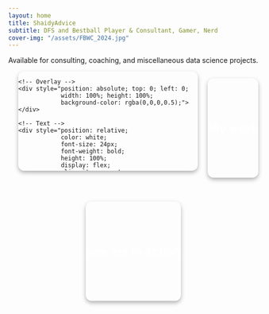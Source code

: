 ```yaml
---
layout: home
title: ShaidyAdvice
subtitle: DFS and Bestball Player & Consultant, Gamer, Nerd
cover-img: "/assets/FBWC_2024.jpg"
---
```



Available for consulting, coaching, and miscellaneous data science projects.

<div style="display: flex; justify-content: space-around; gap: 20px; flex-wrap: wrap;">

  <a href="page1.html" 
     style="flex: 1 1 250px; height: 200px; 
            background-image: url('/assets/headshot.jpg'); 
            background-size: cover; background-position: center; 
            position: relative; 
            border-radius: 12px; 
            overflow: hidden; 
            text-decoration: none; 
            box-shadow: 0 4px 8px rgba(0,0,0,0.3);">

    <!-- Overlay -->
    <div style="position: absolute; top: 0; left: 0; 
                width: 100%; height: 100%; 
                background-color: rgba(0,0,0,0.5);"></div>

    <!-- Text -->
    <div style="position: relative; 
                color: white; 
                font-size: 24px; 
                font-weight: bold; 
                height: 100%; 
                display: flex; 
                align-items: center; 
                justify-content: center;">
      About me
    </div>

  </a>

  <a href="mywork.html" 
     style="flex: 1 1 250px; height: 200px; 
            background-image: url('/assets/sidekick.jpg'); 
            background-size: cover; background-position: center; 
            display: flex; align-items: center; justify-content: center; 
            color: white; font-size: 24px; font-weight: bold; 
            text-decoration: none; border-radius: 12px; 
            box-shadow: 0 4px 8px rgba(0,0,0,0.3);">
    My work
  </a>

  <a href="inaction.html" 
     style="flex: 1 1 250px; height: 200px; 
            background-image: url('/assets/shaidypodcast2.jpg'); 
            background-size: cover; background-position: center; 
            display: flex; align-items: center; justify-content: center; 
            color: white; font-size: 24px; font-weight: bold; 
            text-decoration: none; border-radius: 12px; 
            box-shadow: 0 4px 8px rgba(0,0,0,0.3);">
    See me in action
  </a>

</div>

